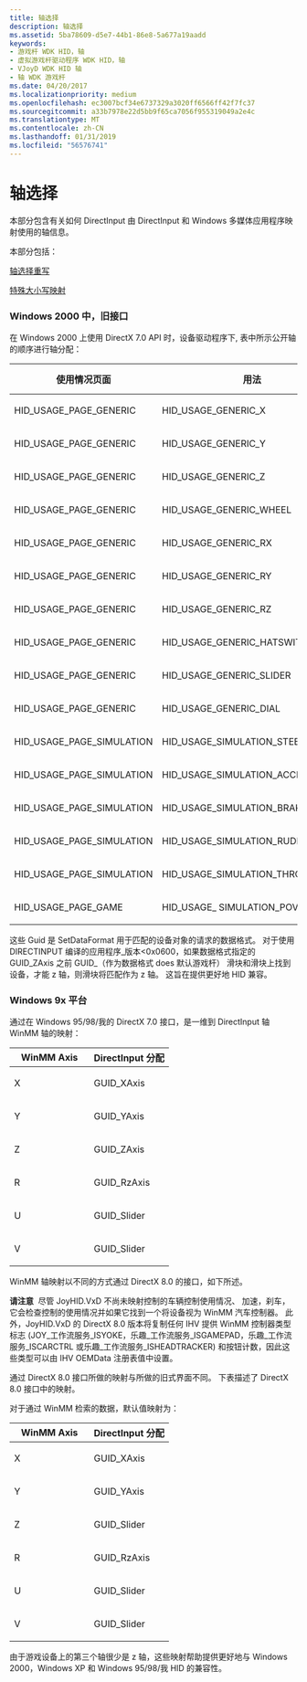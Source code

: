 ```yaml
---
title: 轴选择
description: 轴选择
ms.assetid: 5ba78609-d5e7-44b1-86e8-5a677a19aadd
keywords:
- 游戏杆 WDK HID，轴
- 虚拟游戏杆驱动程序 WDK HID，轴
- VJoyD WDK HID 轴
- 轴 WDK 游戏杆
ms.date: 04/20/2017
ms.localizationpriority: medium
ms.openlocfilehash: ec3007bcf34e6737329a3020ff6566ff42f7fc37
ms.sourcegitcommit: a33b7978e22d5bb9f65ca7056f955319049a2e4c
ms.translationtype: MT
ms.contentlocale: zh-CN
ms.lasthandoff: 01/31/2019
ms.locfileid: "56576741"
---
```

# <a name="axis-selection"></a>轴选择





本部分包含有关如何 DirectInput 由 DirectInput 和 Windows 多媒体应用程序映射使用的轴信息。

本部分包括：

[轴选择重写](axis-selection-overrides.md)

[特殊大小写映射](special-case-mappings.md)

### <a name="windows-2000-legacy-interfaces"></a>Windows 2000 中，旧接口

在 Windows 2000 上使用 DirectX 7.0 API 时，设备驱动程序下, 表中所示公开轴的顺序进行轴分配：

<table>
<colgroup>
<col width="33%" />
<col width="33%" />
<col width="33%" />
</colgroup>
<thead>
<tr class="header">
<th>使用情况页面</th>
<th>用法</th>
<th>DirectInput 轴</th>
</tr>
</thead>
<tbody>
<tr class="odd">
<td><p>HID_USAGE_PAGE_GENERIC</p></td>
<td><p>HID_USAGE_GENERIC_X</p></td>
<td><p>GUID_XAxis</p></td>
</tr>
<tr class="even">
<td><p>HID_USAGE_PAGE_GENERIC</p></td>
<td><p>HID_USAGE_GENERIC_Y</p></td>
<td><p>GUID_YAxis</p></td>
</tr>
<tr class="odd">
<td><p>HID_USAGE_PAGE_GENERIC</p></td>
<td><p>HID_USAGE_GENERIC_Z</p></td>
<td><p>GUID_ZAxis</p></td>
</tr>
<tr class="even">
<td><p>HID_USAGE_PAGE_GENERIC</p></td>
<td><p>HID_USAGE_GENERIC_WHEEL</p></td>
<td><p>GUID_ZAxis</p></td>
</tr>
<tr class="odd">
<td><p>HID_USAGE_PAGE_GENERIC</p></td>
<td><p>HID_USAGE_GENERIC_RX</p></td>
<td><p>GUID_RxAxis</p></td>
</tr>
<tr class="even">
<td><p>HID_USAGE_PAGE_GENERIC</p></td>
<td><p>HID_USAGE_GENERIC_RY</p></td>
<td><p>GUID_RyAxis</p></td>
</tr>
<tr class="odd">
<td><p>HID_USAGE_PAGE_GENERIC</p></td>
<td><p>HID_USAGE_GENERIC_RZ</p></td>
<td><p>GUID_RzAxis</p></td>
</tr>
<tr class="even">
<td><p>HID_USAGE_PAGE_GENERIC</p></td>
<td><p>HID_USAGE_GENERIC_HATSWITCH</p></td>
<td><p>GUID_POV</p></td>
</tr>
<tr class="odd">
<td><p>HID_USAGE_PAGE_GENERIC</p></td>
<td><p>HID_USAGE_GENERIC_SLIDER</p></td>
<td><p>GUID_Slider</p></td>
</tr>
<tr class="even">
<td><p>HID_USAGE_PAGE_GENERIC</p></td>
<td><p>HID_USAGE_GENERIC_DIAL</p></td>
<td><p>GUID_Slider</p></td>
</tr>
<tr class="odd">
<td><p>HID_USAGE_PAGE_SIMULATION</p></td>
<td><p>HID_USAGE_SIMULATION_STEERING</p></td>
<td><p>GUID_XAxis</p></td>
</tr>
<tr class="even">
<td><p>HID_USAGE_PAGE_SIMULATION</p></td>
<td><p>HID_USAGE_SIMULATION_ACCELERATOR</p></td>
<td><p>GUID_YAxis</p></td>
</tr>
<tr class="odd">
<td><p>HID_USAGE_PAGE_SIMULATION</p></td>
<td><p>HID_USAGE_SIMULATION_BRAKE</p></td>
<td><p>GUID_RzAxis</p></td>
</tr>
<tr class="even">
<td><p>HID_USAGE_PAGE_SIMULATION</p></td>
<td><p>HID_USAGE_SIMULATION_RUDDER</p></td>
<td><p>GUID_RzAxis</p></td>
</tr>
<tr class="odd">
<td><p>HID_USAGE_PAGE_SIMULATION</p></td>
<td><p>HID_USAGE_SIMULATION_THROTTLE</p></td>
<td><p>GUID_Slider</p></td>
</tr>
<tr class="even">
<td><p>HID_USAGE_PAGE_GAME</p></td>
<td><p>HID_USAGE_ SIMULATION_POV</p></td>
<td><p>GUID_POV</p></td>
</tr>
</tbody>
</table>

 

这些 Guid 是 SetDataFormat 用于匹配的设备对象的请求的数据格式。 对于使用 DIRECTINPUT 编译的应用程序\_版本&lt;0x0600，如果数据格式指定的 GUID\_ZAxis 之前 GUID\_（作为数据格式 does 默认游戏杆） 滑块和滑块上找到设备，才能 z 轴，则滑块将匹配作为 z 轴。 这旨在提供更好地 HID 兼容。

### <a name="windows-9x-platforms"></a>Windows 9x 平台

通过在 Windows 95/98/我的 DirectX 7.0 接口，是一维到 DirectInput 轴 WinMM 轴的映射：

<table>
<colgroup>
<col width="50%" />
<col width="50%" />
</colgroup>
<thead>
<tr class="header">
<th>WinMM Axis</th>
<th>DirectInput 分配</th>
</tr>
</thead>
<tbody>
<tr class="odd">
<td><p>X</p></td>
<td><p>GUID_XAxis</p></td>
</tr>
<tr class="even">
<td><p>Y</p></td>
<td><p>GUID_YAxis</p></td>
</tr>
<tr class="odd">
<td><p>Z</p></td>
<td><p>GUID_ZAxis</p></td>
</tr>
<tr class="even">
<td><p>R</p></td>
<td><p>GUID_RzAxis</p></td>
</tr>
<tr class="odd">
<td><p>U</p></td>
<td><p>GUID_Slider</p></td>
</tr>
<tr class="even">
<td><p>V</p></td>
<td><p>GUID_Slider</p></td>
</tr>
</tbody>
</table>

 

WinMM 轴映射以不同的方式通过 DirectX 8.0 的接口，如下所述。

**请注意**  尽管 JoyHID.VxD 不尚未映射控制的车辆控制使用情况、 加速，刹车，它会检查控制的使用情况并如果它找到一个将设备视为 WinMM 汽车控制器。 此外，JoyHID.VxD 的 DirectX 8.0 版本将复制任何 IHV 提供 WinMM 控制器类型标志 (JOY\_工作流服务\_ISYOKE，乐趣\_工作流服务\_ISGAMEPAD，乐趣\_工作流服务\_ISCARCTRL 或乐趣\_工作流服务\_ISHEADTRACKER) 和按钮计数，因此这些类型可以由 IHV OEMData 注册表值中设置。

 

通过 DirectX 8.0 接口所做的映射与所做的旧式界面不同。 下表描述了 DirectX 8.0 接口中的映射。

对于通过 WinMM 检索的数据，默认值映射为：

<table>
<colgroup>
<col width="50%" />
<col width="50%" />
</colgroup>
<thead>
<tr class="header">
<th>WinMM Axis</th>
<th>DirectInput 分配</th>
</tr>
</thead>
<tbody>
<tr class="odd">
<td><p>X</p></td>
<td><p>GUID_XAxis</p></td>
</tr>
<tr class="even">
<td><p>Y</p></td>
<td><p>GUID_YAxis</p></td>
</tr>
<tr class="odd">
<td><p>Z</p></td>
<td><p>GUID_Slider</p></td>
</tr>
<tr class="even">
<td><p>R</p></td>
<td><p>GUID_RzAxis</p></td>
</tr>
<tr class="odd">
<td><p>U</p></td>
<td><p>GUID_Slider</p></td>
</tr>
<tr class="even">
<td><p>V</p></td>
<td><p>GUID_Slider</p></td>
</tr>
</tbody>
</table>

 

由于游戏设备上的第三个轴很少是 z 轴，这些映射帮助提供更好地与 Windows 2000，Windows XP 和 Windows 95/98/我 HID 的兼容性。

 

 




